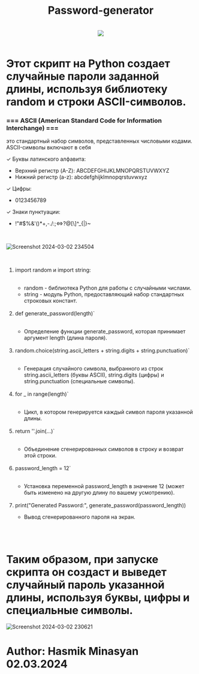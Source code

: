 <h1 align="center">Password-generator</h1>

<br>

<div align="center">
  <img src="https://github.com/Hasul79/Password-generator/assets/95657084/0df1f6b2-8947-4282-bfc4-cfd57b583028">
</div>


<br/>

<h1>Этот скрипт на Python создает случайные пароли заданной длины, используя библиотеку random и строки ASCII-символов.</h1>

<h3>=== ASCII (American Standard Code for Information Interchange) ===</h3>
<p> это стандартный набор символов, представленных числовыми кодами. ASCII-символы включают в себя</p>
<nr/>
  <p>&#10003; Буквы латинского алфавита:</p>
  <ul>
    <li>Верхний регистр (A-Z): ABCDEFGHIJKLMNOPQRSTUVWXYZ</li>
    <li>Нижний регистр (a-z): abcdefghijklmnopqrstuvwxyz</li>
  </ul>
  <p>&#10003; Цифры:</p>
   <ul>
    <li>0123456789</li>
    </ul>
  <p>&#10003; Знаки пунктуации:</p>
  <ul>
    <li>!"#$%&'()*+,-./:;<=>?@[\]^_{|}~</li>
  </ul>

<br/>

![Screenshot 2024-03-02 234504](https://github.com/Hasul79/Password-generator/assets/95657084/b1557b3a-e22b-4b95-badd-04a833b18350)

<br/>

<ol>

  <li>import random и import string:</li>
  
<br/>

<ul>
  
  <li>random - библиотека Python для работы с случайными числами.</li>
  
  <li>string - модуль Python, предоставляющий набор стандартных строковых констант.</li>
  
</ul>
<br/>

<li>def generate_password(length)`</li>

<br/>

<ul>
  <li>Определение функции generate_password, которая принимает аргумент length (длина пароля).</li>
</ul>

<br/>

<li>random.choice(string.ascii_letters + string.digits + string.punctuation)`</li>

<br/>
<ul>
  <li>Генерация случайного символа, выбранного из строк string.ascii_letters (буквы ASCII), string.digits (цифры) и string.punctuation (специальные символы).</li>
</ul>

<br/>

<li>for _ in range(length)`</li>
<br/>
<ul>
  <li>Цикл, в котором генерируется каждый символ пароля указанной длины.</li>
</ul>

<br/>

<li>return ''.join(...)`</li>
<br/>
<ul>
  <li>Объединение сгенерированных символов в строку и возврат этой строки.</li>
</ul>

<br/>


<li>password_length = 12`</li>
<br/>
<ul>
  <li>Установка переменной password_length в значение 12 (может быть изменено на другую длину по вашему усмотрению).</li>
</ul>

<br/>

<li>print("Generated Password:", generate_password(password_length))</li>

<ul>
  <li>Вывод сгенерированного пароля на экран.</li>
</ul>

<br/>

</ol>

<br/>

# Таким образом, при запуске скрипта он создаст и выведет случайный пароль указанной длины, используя буквы, цифры и специальные символы.


![Screenshot 2024-03-02 230621](https://github.com/Hasul79/Password-generator/assets/95657084/be11bdfb-02ee-4981-bcf8-db23b3e6ddc4)




# Author: Hasmik Minasyan 02.03.2024
